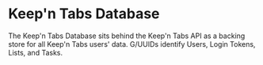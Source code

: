 # Keep'n Tabs Database

The Keep'n Tabs Database sits behind the Keep'n Tabs API as a backing store for all Keep'n Tabs users' data.  G/UUIDs identify Users, Login Tokens, Lists, and Tasks.
